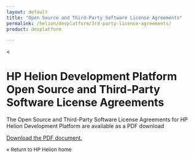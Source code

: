 ```yaml
---
layout: default
title: "Open Source and Third-Party Software License Agreements"
permalink: /helion/devplatform/3rd-party-license-agreements/
product: devplatform

---
```

<<!--PUBLISHED-->

<script> 

function PageRefresh { 
onLoad="window.refresh"
}

PageRefresh();

</script>

<!--
<p style="font-size: small;"> <a href="/helion/openstack/eula/">&#9664; PREV | <a href="/helion/openstack/">&#9650; UP</a> | <a href="/helion/openstack/siteindex/">NEXT &#9654;</a> </p>
-->

<h1 id="hp-helion-openstack-beta-open-source-and-third-party-software-license-agreements">HP Helion Development Platform Open Source and Third-Party Software License Agreements</h1>

The Open Source and Third-Party Software License Agreements for HP Helion Development Platform are available as a PDF download

 <a href="http://g867c39a921f179b9eb3ba7424144b70a.cdn.hpcloudsvc.com/source/DP_Thirdparty v2.pdf">Download the PDF document.</a>

<p style="font-size: small;"> <a hre
f="/helion/"> &#171; Return to HP Helion  home </a> </p>

